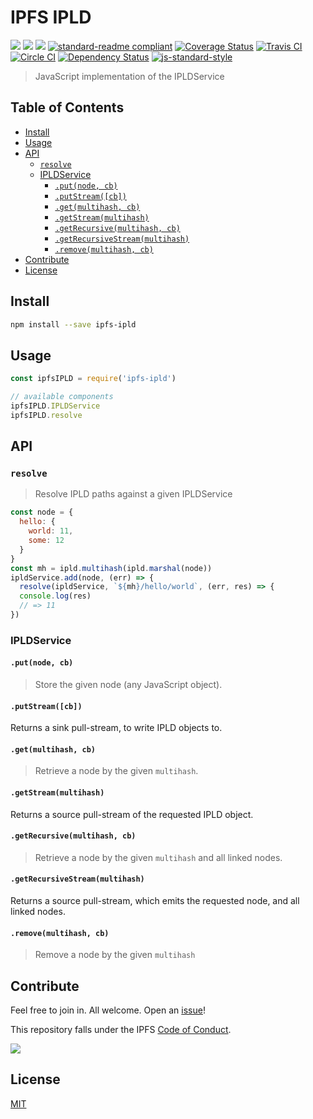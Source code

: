 # IPFS IPLD

[![](https://img.shields.io/badge/made%20by-Protocol%20Labs-blue.svg?style=flat-square)](http://ipn.io)
[![](https://img.shields.io/badge/project-IPFS-blue.svg?style=flat-square)](http://ipfs.io/)
[![](https://img.shields.io/badge/freenode-%23ipfs-blue.svg?style=flat-square)](http://webchat.freenode.net/?channels=%23ipfs)
[![standard-readme compliant](https://img.shields.io/badge/standard--readme-OK-green.svg?style=flat-square)](https://github.com/RichardLitt/standard-readme)
[![Coverage Status](https://coveralls.io/repos/github/ipfs/js-ipfs-ipld/badge.svg?branch=master)](https://coveralls.io/github/ipfs/js-ipfs-ipld?branch=master)
[![Travis CI](https://travis-ci.org/ipfs/js-ipfs-ipld.svg?branch=master)](https://travis-ci.org/ipfs/js-ipfs-ipld)
[![Circle CI](https://circleci.com/gh/ipfs/js-ipfs-ipld.svg?style=svg)](https://circleci.com/gh/ipfs/js-ipfs-ipld)
[![Dependency Status](https://david-dm.org/ipfs/js-ipfs-ipld.svg?style=flat-square)](https://david-dm.org/ipfs/js-ipfs-ipld) [![js-standard-style](https://img.shields.io/badge/code%20style-standard-brightgreen.svg?style=flat-square)](https://github.com/feross/standard)

> JavaScript implementation of the IPLDService

## Table of Contents

* [Install](#install)
* [Usage](#usage)
* [API](#api)
  + [`resolve`](#resolve)
  + [IPLDService](#ipldservice)
    - [`.put(node, cb)`](#putnode-cb)
    - [`.putStream([cb])`](#putstreamcb)
    - [`.get(multihash, cb)`](#getmultihash-cb)
    - [`.getStream(multihash)`](#getstreammultihash)
    - [`.getRecursive(multihash, cb)`](#getrecursivemultihash-cb)
    - [`.getRecursiveStream(multihash)`](#getrecursivestreammultihash)
    - [`.remove(multihash, cb)`](#removemultihash-cb)
* [Contribute](#contribute)
* [License](#license)

## Install

```bash
npm install --save ipfs-ipld
```

## Usage

```js
const ipfsIPLD = require('ipfs-ipld')

// available components
ipfsIPLD.IPLDService
ipfsIPLD.resolve
```

## API

### `resolve`

> Resolve IPLD paths against a given IPLDService

```js
const node = {
  hello: {
    world: 11,
    some: 12
  }
}
const mh = ipld.multihash(ipld.marshal(node))
ipldService.add(node, (err) => {
  resolve(ipldService, `${mh}/hello/world`, (err, res) => {
  console.log(res)
  // => 11
})
```

### IPLDService

#### `.put(node, cb)`

> Store the given node (any JavaScript object).

#### `.putStream([cb])`

Returns a sink pull-stream, to write IPLD objects to.

#### `.get(multihash, cb)`

> Retrieve a node by the given `multihash`.

#### `.getStream(multihash)`

Returns a source pull-stream of the requested IPLD object.

#### `.getRecursive(multihash, cb)`

> Retrieve a node by the given `multihash` and all linked nodes.

#### `.getRecursiveStream(multihash)`

Returns a source pull-stream, which emits the requested node, and
all linked nodes.

#### `.remove(multihash, cb)`

> Remove a node by the given `multihash`

## Contribute

Feel free to join in. All welcome. Open an [issue](https://github.com/ipfs/js-ipfs-ipld/issues)!

This repository falls under the IPFS [Code of Conduct](https://github.com/ipfs/community/blob/master/code-of-conduct.md).

[![](https://cdn.rawgit.com/jbenet/contribute-ipfs-gif/master/img/contribute.gif)](https://github.com/ipfs/community/blob/master/contributing.md)

## License

[MIT](LICENSE)
